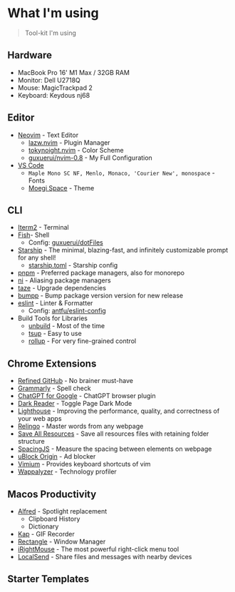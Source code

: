 # What I'm using

> Tool-kit I'm using

## Hardware

- MacBook Pro 16' M1 Max / 32GB RAM
- Monitor: Dell U2718Q
- Mouse: MagicTrackpad 2
- Keyboard: Keydous nj68

## Editor

- [Neovim](https://github.com/neovim/neovim) - Text Editor
  - [lazw.nvim](https://github.com/folke/lazw.nvim) - Plugin Manager
  - [tokynoight.nvim](https://github.com/folke/tokyonight.nvim) - Color Scheme
  - [guxuerui/nvim-0.8](https://github.com/guxuerui/nvim-0.8) - My Full Configuration
- [VS Code](https://code.visualstudio.com/)
  - `Maple Mono SC NF, Menlo, Monaco, 'Courier New', monospace` - Fonts
  - [Moegi Space](https://github.com/moegi-design/vscode-theme) - Theme

## CLI

- [Iterm2](https://iterm2.com/) - Terminal
- [Fish](https://fishshell.com/docs/current/index.html)- Shell
  - Config: [guxuerui/dotFiles](https://github.com/guxuerui/dotFiles/tree/main/fish)
- [Starship](https://starship.rs/guide) - The minimal, blazing-fast, and infinitely customizable prompt for any shell!
  - [starship.toml](https://github.com/guxuerui/dotFiles/blob/main/starship.toml) - Starship config
- [pnpm](https://pnpm.io/) - Preferred package managers, also for monorepo
- [ni](https://github.com/antfu/ni) - Aliasing package managers
- [taze](https://github.com/antfu/taze) - Upgrade dependencies
- [bumpp](https://github.com/antfu/bumpp) - Bump package version version for new release
- [eslint](https://eslint.org/) - Linter & Formatter
  - Config: [antfu/eslint-config](https://github.com/antfu/eslint-config)
- Build Tools for Libraries
  - [unbuild](https://github.com/unjs/unbuild) - Most of the time
  - [tsup](https://github.com/egoist/tsup) - Easy to use
  - [rollup](https://rollupjs.org/) - For very fine-grained control

## Chrome Extensions

- [Refined GitHub](https://chrome.google.com/webstore/detail/refined-github/hlepfoohegkhhmjieoechaddaejaokhf) - No brainer must-have
- [Grammarly](https://chrome.google.com/webstore/detail/grammarly-grammar-checker/kbfnbcaeplbcioakkpcpgfkobkghlhen) - Spell check
- [ChatGPT for Google](https://chrome.google.com/webstore/detail/chatgpt-for-google/jgjaeacdkonaoafenlfkkkmbaopkbilf) - ChatGPT browser plugin
- [Dark Reader](https://chrome.google.com/webstore/detail/dark-reader/eimadpbcbfnmbkopoojfekhnkhdbieeh) - Toggle Page Dark Mode
- [Lighthouse](https://chrome.google.com/webstore/detail/lighthouse/blipmdconlkpinefehnmjammfjpmpbjk) - Improving the performance, quality, and correctness of your web apps
- [Relingo](https://chrome.google.com/webstore/detail/relingo-master-words-from/dpphkcfmnbkdpmgneljgdhfnccnhmfig) - Master words from any webpage
- [Save All Resources](https://chrome.google.com/webstore/detail/save-all-resources/abpdnfjocnmdomablahdcfnoggeeiedb) - Save all resources files with retaining folder structure
- [SpacingJS](https://chrome.google.com/webstore/detail/spacingjs/fhjegjndanjcamfldhenjnhnjheecgcc) - Measure the spacing between elements on webpage
- [uBlock Origin](https://chrome.google.com/webstore/detail/ublock-origin/cjpalhdlnbpafiamejdnhcphjbkeiagm) - Ad blocker
- [Vimium](https://chrome.google.com/webstore/detail/vimium/dbepggeogbaibhgnhhndojpepiihcmeb) - Provides keyboard shortcuts of vim
- [Wappalyzer](https://chrome.google.com/webstore/detail/wappalyzer-technology-pro/gppongmhjkpfnbhagpmjfkannfbllamg) - Technology profiler

## Macos Productivity

- [Alfred](https://www.alfredapp.com/) - Spotlight replacement
  - Clipboard History
  - Dictionary
- [Kap](https://getkap.co/) - GIF Recorder
- [Rectangle](https://rectangleapp.com/) - Window Manager
- [iRightMouse](https://apps.apple.com/cn/app/%E8%B6%85%E7%BA%A7%E5%8F%B3%E9%94%AE-irightmouse/id1497428978?mt=12) - The most powerful right-click menu tool
- [LocalSend](https://github.com/localsend/localsend) - Share files and messages with nearby devices

## Starter Templates
